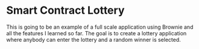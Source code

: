 # Smart Contract Lottery
This is going to be an example of a full scale application using Brownie and all the features I learned so far. The goal is to create a lottery application where anybody can enter the lottery and a random winner is selected.